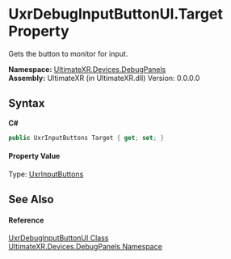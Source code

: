 # UxrDebugInputButtonUI.Target Property 
 

Gets the button to monitor for input.

**Namespace:**&nbsp;<a href="N_UltimateXR_Devices_DebugPanels">UltimateXR.Devices.DebugPanels</a><br />**Assembly:**&nbsp;UltimateXR (in UltimateXR.dll) Version: 0.0.0.0

## Syntax

**C#**<br />
``` C#
public UxrInputButtons Target { get; set; }
```


#### Property Value
Type: <a href="T_UltimateXR_Devices_UxrInputButtons">UxrInputButtons</a>

## See Also


#### Reference
<a href="T_UltimateXR_Devices_DebugPanels_UxrDebugInputButtonUI">UxrDebugInputButtonUI Class</a><br /><a href="N_UltimateXR_Devices_DebugPanels">UltimateXR.Devices.DebugPanels Namespace</a><br />